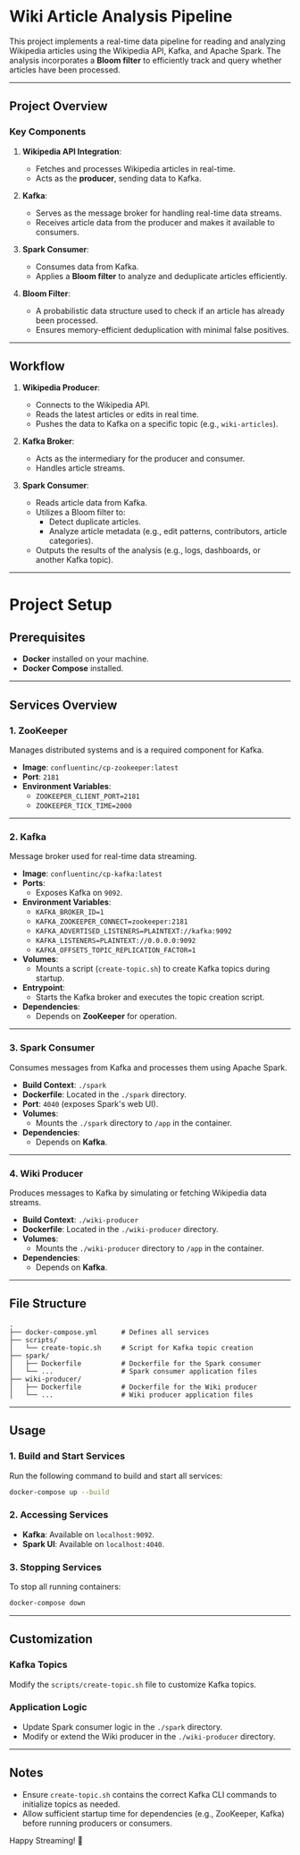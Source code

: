 
# Wiki Article Analysis Pipeline

This project implements a real-time data pipeline for reading and analyzing Wikipedia articles using the Wikipedia API, Kafka, and Apache Spark. The analysis incorporates a **Bloom filter** to efficiently track and query whether articles have been processed.

---

## Project Overview

### Key Components
1. **Wikipedia API Integration**: 
   - Fetches and processes Wikipedia articles in real-time.
   - Acts as the **producer**, sending data to Kafka.

2. **Kafka**:
   - Serves as the message broker for handling real-time data streams.
   - Receives article data from the producer and makes it available to consumers.

3. **Spark Consumer**:
   - Consumes data from Kafka.
   - Applies a **Bloom filter** to analyze and deduplicate articles efficiently.

4. **Bloom Filter**:
   - A probabilistic data structure used to check if an article has already been processed.
   - Ensures memory-efficient deduplication with minimal false positives.

---

## Workflow

1. **Wikipedia Producer**:
   - Connects to the Wikipedia API.
   - Reads the latest articles or edits in real time.
   - Pushes the data to Kafka on a specific topic (e.g., `wiki-articles`).

2. **Kafka Broker**:
   - Acts as the intermediary for the producer and consumer.
   - Handles article streams.

3. **Spark Consumer**:
   - Reads article data from Kafka.
   - Utilizes a Bloom filter to:
     - Detect duplicate articles.
     - Analyze article metadata (e.g., edit patterns, contributors, article categories).
   - Outputs the results of the analysis (e.g., logs, dashboards, or another Kafka topic).

---

#  Project Setup

## Prerequisites

- **Docker** installed on your machine.
- **Docker Compose** installed.

---

## Services Overview

### 1. **ZooKeeper**
Manages distributed systems and is a required component for Kafka.

- **Image**: `confluentinc/cp-zookeeper:latest`
- **Port**: `2181`
- **Environment Variables**:
  - `ZOOKEEPER_CLIENT_PORT=2181`
  - `ZOOKEEPER_TICK_TIME=2000`

---

### 2. **Kafka**
Message broker used for real-time data streaming.

- **Image**: `confluentinc/cp-kafka:latest`
- **Ports**: 
  - Exposes Kafka on `9092`.
- **Environment Variables**:
  - `KAFKA_BROKER_ID=1`
  - `KAFKA_ZOOKEEPER_CONNECT=zookeeper:2181`
  - `KAFKA_ADVERTISED_LISTENERS=PLAINTEXT://kafka:9092`
  - `KAFKA_LISTENERS=PLAINTEXT://0.0.0.0:9092`
  - `KAFKA_OFFSETS_TOPIC_REPLICATION_FACTOR=1`
- **Volumes**:
  - Mounts a script (`create-topic.sh`) to create Kafka topics during startup.
- **Entrypoint**:
  - Starts the Kafka broker and executes the topic creation script.
- **Dependencies**:
  - Depends on **ZooKeeper** for operation.

---

### 3. **Spark Consumer**
Consumes messages from Kafka and processes them using Apache Spark.

- **Build Context**: `./spark`
- **Dockerfile**: Located in the `./spark` directory.
- **Port**: `4040` (exposes Spark's web UI).
- **Volumes**:
  - Mounts the `./spark` directory to `/app` in the container.
- **Dependencies**:
  - Depends on **Kafka**.

---

### 4. **Wiki Producer**
Produces messages to Kafka by simulating or fetching Wikipedia data streams.

- **Build Context**: `./wiki-producer`
- **Dockerfile**: Located in the `./wiki-producer` directory.
- **Volumes**:
  - Mounts the `./wiki-producer` directory to `/app` in the container.
- **Dependencies**:
  - Depends on **Kafka**.

---

## File Structure

```
.
├── docker-compose.yml      # Defines all services
├── scripts/
│   └── create-topic.sh     # Script for Kafka topic creation
├── spark/
│   ├── Dockerfile          # Dockerfile for the Spark consumer
│   └── ...                 # Spark consumer application files
├── wiki-producer/
│   ├── Dockerfile          # Dockerfile for the Wiki producer
│   └── ...                 # Wiki producer application files
```

---

## Usage

### 1. Build and Start Services
Run the following command to build and start all services:
```bash
docker-compose up --build
```

### 2. Accessing Services
- **Kafka**: Available on `localhost:9092`.
- **Spark UI**: Available on `localhost:4040`.

### 3. Stopping Services
To stop all running containers:
```bash
docker-compose down
```

---

## Customization

### Kafka Topics
Modify the `scripts/create-topic.sh` file to customize Kafka topics.

### Application Logic
- Update Spark consumer logic in the `./spark` directory.
- Modify or extend the Wiki producer in the `./wiki-producer` directory.

---

## Notes
- Ensure `create-topic.sh` contains the correct Kafka CLI commands to initialize topics as needed.
- Allow sufficient startup time for dependencies (e.g., ZooKeeper, Kafka) before running producers or consumers.

Happy Streaming! 🚀

